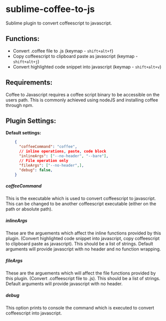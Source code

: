 sublime-coffee-to-js
====================

Sublime plugin to convert coffeescript to javascript.

## Functions:

* Convert .coffee file to .js (keymap - `shift+alt+f`)
* Copy coffeescript to clipboard paste as javascript (keymap - `shift+alt+j`)
* Convert highlighted code snippet into javascript (keymap - `shift+alt+v`)

## Requirements:
Coffee to Javascript requires a coffee script binary to be accessible on the users path. This is commonly achieved using nodeJS and installing coffee through npm.

## Plugin Settings:

__Default settings:__

```json
    {
      "coffeeCommand": "coffee",
      // inline operations, paste, code block
      "inlineArgs": ["--no-header", "--bare"],
      // File operation only
      "fileArgs": ["--no-header",],
      "debug": false,
    }
```

##### coffeeCommand
This is the executable which is used to convert coffeescript to javascript. This can be changed to be another coffeescript executable (either on the path or absolute path).

##### inlineArgs
These are the arguements which affect the inline functions provided by this plugin. (Convert highlighted code snippet into javascript, copy coffeescript to clipboard paste as javascript).
This should be a list of strings. Default arguments will provide javascript with no header and no function wrapping.

##### fileArgs
These are the arguements which will affect the file functions provided by this plugin. (Convert .coffeescript file to .js).
This should be a list of strings. Default arguments will provide javascript with no header.


##### debug
This option prints to console the command which is executed to convert coffeescript into javascript.
